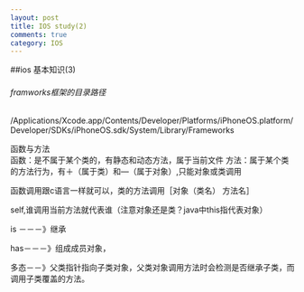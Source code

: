 ```yaml
---
layout: post
title: IOS study(2)
comments: true
category: IOS
---
```


##ios 基本知识(3)
###### framworks框架的目录路径

/Applications/Xcode.app/Contents/Developer/Platforms/iPhoneOS.platform/Developer/SDKs/iPhoneOS.sdk/System/Library/Frameworks
   
     
函数与方法  
函数：是不属于某个类的，有静态和动态方法，属于当前文件
方法：属于某个类的方法行为，有＋（属于类）和—（属于对象）,只能对象或类调用

函数调用跟c语言一样就可以，类的方法调用［对象（类名） 方法名］

self,谁调用当前方法就代表谁（注意对象还是类？java中this指代表对象）


is －－－》继承  

has－－－》组成成员对象，

多态－－》父类指针指向子类对象，父类对象调用方法时会检测是否继承子类，而调用子类覆盖的方法。